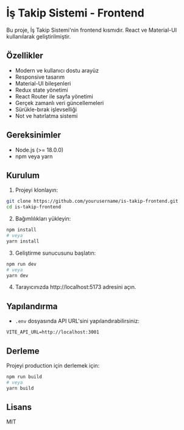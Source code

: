 # İş Takip Sistemi - Frontend

Bu proje, İş Takip Sistemi'nin frontend kısmıdır. React ve Material-UI kullanılarak geliştirilmiştir.

## Özellikler

- Modern ve kullanıcı dostu arayüz
- Responsive tasarım
- Material-UI bileşenleri
- Redux state yönetimi
- React Router ile sayfa yönetimi
- Gerçek zamanlı veri güncellemeleri
- Sürükle-bırak işlevselliği
- Not ve hatırlatma sistemi

## Gereksinimler

- Node.js (>= 18.0.0)
- npm veya yarn

## Kurulum

1. Projeyi klonlayın:
```bash
git clone https://github.com/yourusername/is-takip-frontend.git
cd is-takip-frontend
```

2. Bağımlılıkları yükleyin:
```bash
npm install
# veya
yarn install
```

3. Geliştirme sunucusunu başlatın:
```bash
npm run dev
# veya
yarn dev
```

4. Tarayıcınızda http://localhost:5173 adresini açın.

## Yapılandırma

- `.env` dosyasında API URL'sini yapılandırabilirsiniz:
```env
VITE_API_URL=http://localhost:3001
```

## Derleme

Projeyi production için derlemek için:

```bash
npm run build
# veya
yarn build
```

## Lisans

MIT 